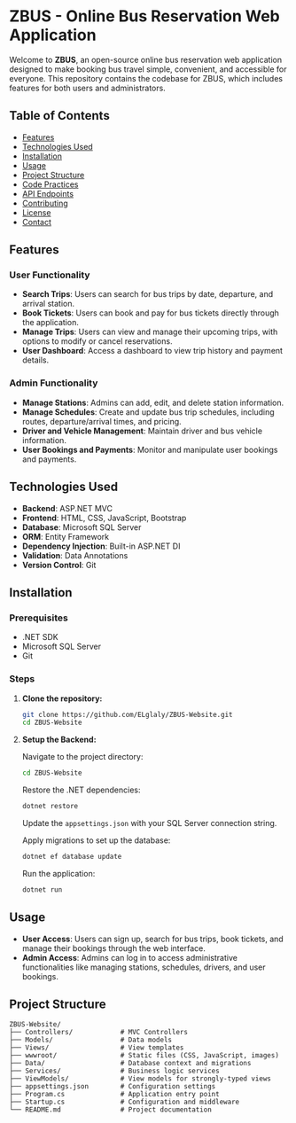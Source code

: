 # ZBUS - Online Bus Reservation Web Application

Welcome to **ZBUS**, an open-source online bus reservation web application designed to make booking bus travel simple, convenient, and accessible for everyone. This repository contains the codebase for ZBUS, which includes features for both users and administrators.

## Table of Contents
- [Features](#features)
- [Technologies Used](#technologies-used)
- [Installation](#installation)
- [Usage](#usage)
- [Project Structure](#project-structure)
- [Code Practices](#code-practices)
- [API Endpoints](#api-endpoints)
- [Contributing](#contributing)
- [License](#license)
- [Contact](#contact)

## Features

### User Functionality
- **Search Trips**: Users can search for bus trips by date, departure, and arrival station.
- **Book Tickets**: Users can book and pay for bus tickets directly through the application.
- **Manage Trips**: Users can view and manage their upcoming trips, with options to modify or cancel reservations.
- **User Dashboard**: Access a dashboard to view trip history and payment details.

### Admin Functionality
- **Manage Stations**: Admins can add, edit, and delete station information.
- **Manage Schedules**: Create and update bus trip schedules, including routes, departure/arrival times, and pricing.
- **Driver and Vehicle Management**: Maintain driver and bus vehicle information.
- **User Bookings and Payments**: Monitor and manipulate user bookings and payments.

## Technologies Used
- **Backend**: ASP.NET MVC
- **Frontend**: HTML, CSS, JavaScript, Bootstrap
- **Database**: Microsoft SQL Server
- **ORM**: Entity Framework
- **Dependency Injection**: Built-in ASP.NET DI
- **Validation**: Data Annotations
- **Version Control**: Git

## Installation

### Prerequisites
- .NET SDK
- Microsoft SQL Server
- Git

### Steps

1. **Clone the repository:**

    ```sh
    git clone https://github.com/ELglaly/ZBUS-Website.git
    cd ZBUS-Website
    ```

2. **Setup the Backend:**

    Navigate to the project directory:
    
    ```sh
    cd ZBUS-Website
    ```

    Restore the .NET dependencies:
    
    ```sh
    dotnet restore
    ```

    Update the `appsettings.json` with your SQL Server connection string.

    Apply migrations to set up the database:
    
    ```sh
    dotnet ef database update
    ```

    Run the application:
    
    ```sh
    dotnet run
    ```

## Usage

- **User Access**: Users can sign up, search for bus trips, book tickets, and manage their bookings through the web interface.
- **Admin Access**: Admins can log in to access administrative functionalities like managing stations, schedules, drivers, and user bookings.

## Project Structure

```plaintext
ZBUS-Website/
├── Controllers/            # MVC Controllers
├── Models/                 # Data models
├── Views/                  # View templates
├── wwwroot/                # Static files (CSS, JavaScript, images)
├── Data/                   # Database context and migrations
├── Services/               # Business logic services
├── ViewModels/             # View models for strongly-typed views
├── appsettings.json        # Configuration settings
├── Program.cs              # Application entry point
├── Startup.cs              # Configuration and middleware
└── README.md               # Project documentation
